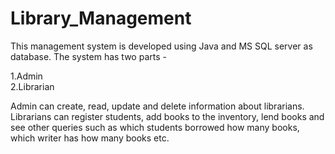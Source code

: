 # Library_Management
<p>This management system is developed using Java and MS SQL server as database. The system has two parts - </p>

1.Admin <br>
2.Librarian <br>

<p>Admin can create, read, update and delete information about librarians. <br>
Librarians can register students, add books to the inventory, lend books and see other queries such as which students borrowed how many books, which writer has how many books etc.</p>
